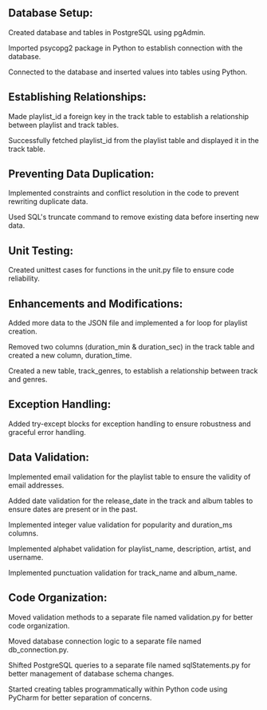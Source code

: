 ## Database Setup:

Created database and tables in PostgreSQL using pgAdmin.

Imported psycopg2 package in Python to establish connection with the database.

Connected to the database and inserted values into tables using Python.

## Establishing Relationships:

Made playlist_id a foreign key in the track table to establish a relationship between playlist and track tables.

Successfully fetched playlist_id from the playlist table and displayed it in the track table.

## Preventing Data Duplication:

Implemented constraints and conflict resolution in the code to prevent rewriting duplicate data.

Used SQL's truncate command to remove existing data before inserting new data.

## Unit Testing:

Created unittest cases for functions in the unit.py file to ensure code reliability.

## Enhancements and Modifications:

Added more data to the JSON file and implemented a for loop for playlist creation.

Removed two columns (duration_min & duration_sec) in the track table and created a new column, duration_time.

Created a new table, track_genres, to establish a relationship between track and genres.

## Exception Handling:

Added try-except blocks for exception handling to ensure robustness and graceful error handling.

## Data Validation:

Implemented email validation for the playlist table to ensure the validity of email addresses.

Added date validation for the release_date in the track and album tables to ensure dates are present or in the past.

Implemented integer value validation for popularity and duration_ms columns.

Implemented alphabet validation for playlist_name, description, artist, and username.

Implemented punctuation validation for track_name and album_name.

## Code Organization:

Moved validation methods to a separate file named validation.py for better code organization.

Moved database connection logic to a separate file named db_connection.py.

Shifted PostgreSQL queries to a separate file named sqlStatements.py for better management of database schema changes.

Started creating tables programmatically within Python code using PyCharm for better separation of concerns.
